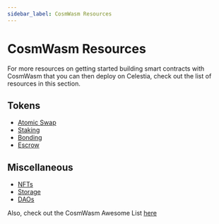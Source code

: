 ```yaml
---
sidebar_label: CosmWasm Resources
---
```


# CosmWasm Resources

For more resources on getting started building
smart contracts with CosmWasm that you can then
deploy on Celestia, check out the list of resources
in this section.

## Tokens

- [Atomic Swap](https://docs.rs/cw20-atomic-swap/latest/cw20_atomic_swap)
- [Staking](https://docs.rs/cw20-staking/latest/cw20_staking)
- [Bonding](https://docs.rs/cw20-bonding/latest/cw20_bonding)
- [Escrow](https://docs.rs/cw20-escrow/latest/cw20_escrow)

## Miscellaneous

- [NFTs](https://github.com/CosmWasm/cw-nfts/tree/main/contracts)
- [Storage](https://crates.io/crates/cosmwasm-storage)
- [DAOs](https://github.com/DA0-DA0/dao-contracts/tree/main/contracts)

Also, check out the CosmWasm Awesome List [here](https://github.com/InterWasm/cw-awesome)
